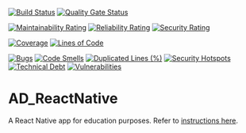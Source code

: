 [![Build Status](https://codefirst.iut.uca.fr/api/badges/alexis.drai/dice_app/status.svg)](https://codefirst.iut.uca.fr/alexis.drai/AD_multiplat)
[![Quality Gate Status](https://codefirst.iut.uca.fr/sonar/api/project_badges/measure?project=AD_multiplat&metric=alert_status&token=b3b8ca5709f99d5bcee2a2c495adb2fc804d3351)](https://codefirst.iut.uca.fr/sonar/dashboard?id=AD_multiplat)

[![Maintainability Rating](https://codefirst.iut.uca.fr/sonar/api/project_badges/measure?project=AD_multiplat&metric=sqale_rating&token=b3b8ca5709f99d5bcee2a2c495adb2fc804d3351)](https://codefirst.iut.uca.fr/sonar/dashboard?id=AD_multiplat)
[![Reliability Rating](https://codefirst.iut.uca.fr/sonar/api/project_badges/measure?project=AD_multiplat&metric=reliability_rating&token=b3b8ca5709f99d5bcee2a2c495adb2fc804d3351)](https://codefirst.iut.uca.fr/sonar/dashboard?id=AD_multiplat)
[![Security Rating](https://codefirst.iut.uca.fr/sonar/api/project_badges/measure?project=AD_multiplat&metric=security_rating&token=b3b8ca5709f99d5bcee2a2c495adb2fc804d3351)](https://codefirst.iut.uca.fr/sonar/dashboard?id=AD_multiplat)

[![Coverage](https://codefirst.iut.uca.fr/sonar/api/project_badges/measure?project=AD_multiplat&metric=coverage&token=b3b8ca5709f99d5bcee2a2c495adb2fc804d3351)](https://codefirst.iut.uca.fr/sonar/dashboard?id=AD_multiplat)
[![Lines of Code](https://codefirst.iut.uca.fr/sonar/api/project_badges/measure?project=AD_multiplat&metric=ncloc&token=b3b8ca5709f99d5bcee2a2c495adb2fc804d3351)](https://codefirst.iut.uca.fr/sonar/dashboard?id=AD_multiplat)

[![Bugs](https://codefirst.iut.uca.fr/sonar/api/project_badges/measure?project=AD_multiplat&metric=bugs&token=b3b8ca5709f99d5bcee2a2c495adb2fc804d3351)](https://codefirst.iut.uca.fr/sonar/dashboard?id=AD_multiplat)
[![Code Smells](https://codefirst.iut.uca.fr/sonar/api/project_badges/measure?project=AD_multiplat&metric=code_smells&token=b3b8ca5709f99d5bcee2a2c495adb2fc804d3351)](https://codefirst.iut.uca.fr/sonar/dashboard?id=AD_multiplat)
[![Duplicated Lines (%)](https://codefirst.iut.uca.fr/sonar/api/project_badges/measure?project=AD_multiplat&metric=duplicated_lines_density&token=b3b8ca5709f99d5bcee2a2c495adb2fc804d3351)](https://codefirst.iut.uca.fr/sonar/dashboard?id=AD_multiplat)
[![Security Hotspots](https://codefirst.iut.uca.fr/sonar/api/project_badges/measure?project=AD_multiplat&metric=security_hotspots&token=b3b8ca5709f99d5bcee2a2c495adb2fc804d3351)](https://codefirst.iut.uca.fr/sonar/dashboard?id=AD_multiplat)
[![Technical Debt](https://codefirst.iut.uca.fr/sonar/api/project_badges/measure?project=AD_multiplat&metric=sqale_index&token=b3b8ca5709f99d5bcee2a2c495adb2fc804d3351)](https://codefirst.iut.uca.fr/sonar/dashboard?id=AD_multiplat)
[![Vulnerabilities](https://codefirst.iut.uca.fr/sonar/api/project_badges/measure?project=AD_multiplat&metric=vulnerabilities&token=b3b8ca5709f99d5bcee2a2c495adb2fc804d3351)](https://codefirst.iut.uca.fr/sonar/dashboard?id=AD_multiplat)

# AD_ReactNative

A React Native app for education purposes. Refer to [instructions here](https://react-native-courses.clubinfo-clermont.fr/docs/notation).
